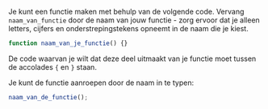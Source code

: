 Je kunt een functie maken met behulp van de volgende code. Vervang `naam_van_functie` door de naam van jouw functie - zorg ervoor dat je alleen letters, cijfers en onderstrepingstekens opneemt in de naam die je kiest.

```javascript
function naam_van_je_functie() {}
```

De code waarvan je wilt dat deze deel uitmaakt van je functie moet tussen de accolades `{` en `}` staan.

Je kunt de functie aanroepen door de naam in te typen:

```javascript
naam_van_de_functie();
```